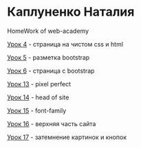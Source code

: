 

# Каплуненко Наталия
HomeWork of web-academy

[Урок 4](https://anessy.github.io/lesson4(html_css)/ "Моя готовая домашка") - страница на чистом css и html

[Урок 5](https://anessy.github.io/lesson5(bootstrap)/ "Моя готовая домашка") - разметка bootstrap

[Урок 6](https://anessy.github.io/lesson6(project_bootstrap)/class-work/src/ "Моя готовая домашка") - страница с bootstrap

[Урок 13](https://anessy.github.io/lesson13(pixel_perfect)/src/index.html "Моя готовая домашка") - pixel perfect

[Урок 14](https://anessy.github.io/lesson14(headOFsite)/src/index.html "Моя готовая домашка") - head of site

[Урок 15](https://anessy.github.io/lesson15(font_family)/index.html "Моя готовая домашка") - font-family

[Урок 16](https://anessy.github.io/lesson16/src/index.html "Моя готовая домашка") - верхняя часть сайта

[Урок 17](https://anessy.github.io/lesson17/index.html "Моя готовая домашка") - затемнение картинок и кнопок


